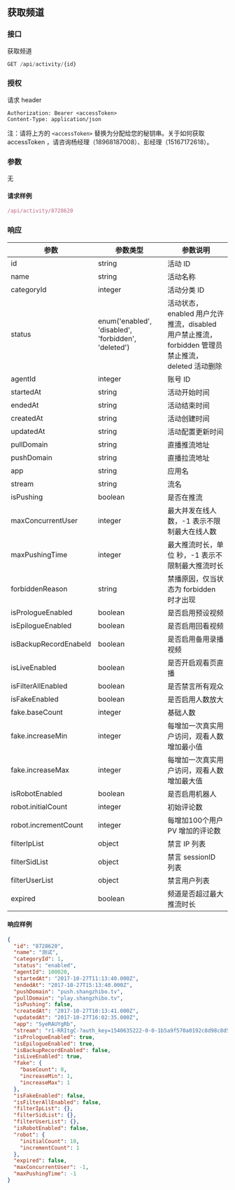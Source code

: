 ## 获取频道

### 接口

获取频道

```js
GET /api/activity/{id}
```

### 授权

请求 header

```
Authorization: Bearer <accessToken>
Content-Type: application/json
```
注：请将上方的 `<accessToken>` 替换为分配给您的秘钥串。关于如何获取 accessToken ，请咨询杨经理（18968187008）、彭经理（15167172618）。

### 参数

无

#### 请求样例

```js
/api/activity/8728620
```

### 响应

| 参数                    | 参数类型                                     | 参数说明                                     |
| --------------------- | ---------------------------------------- | ---------------------------------------- |
| id                    | string                                   | 活动 ID                                    |
| name                  | string                                   | 活动名称                                     |
| categoryId            | integer                                  | 活动分类 ID                                  |
| status                | enum('enabled', 'disabled', 'forbidden', 'deleted') | 活动状态，enabled 用户允许推流，disabled 用户禁止推流，forbidden 管理员禁止推流，deleted 活动删除 |
| agentId               | integer                                  | 账号 ID                                    |
| startedAt             | string                                   | 活动开始时间                                   |
| endedAt               | string                                   | 活动结束时间                                   |
| createdAt             | string                                   | 活动创建时间                                   |
| updatedAt             | string                                   | 活动配置更新时间                                 |
| pullDomain            | string                                   | 直播推流地址                                   |
| pushDomain            | string                                   | 直播拉流地址                                   |
| app                   | string                                   | 应用名                                      |
| stream                | string                                   | 流名                                       |
| isPushing             | boolean                                  | 是否在推流                                    |
| maxConcurrentUser     | integer                                  | 最大并发在线人数，-1 表示不限制最大在线人数                  |
| maxPushingTime        | integer                                  | 最大推流时长，单位 秒，-1 表示不限制最大推流时长               |
| forbiddenReason       | string                                   | 禁播原因，仅当状态为 forbidden 时才出现                |
| isPrologueEnabled     | boolean                                  | 是否启用预设视频                                 |
| isEpilogueEnabled     | boolean                                  | 是否启用回看视频                                 |
| isBackupRecordEnabeld | boolean                                  | 是否启用备用录播视频                               |
| isLiveEnabled         | boolean                                  | 是否开启观看页直播                                |
| isFilterAllEnabled    | boolean                                  | 是否禁言所有观众                                 |
| isFakeEnabled         | boolean                                  | 是否启用人数放大                                 |
| fake.baseCount        | integer                                  | 基础人数                                     |
| fake.increaseMin      | integer                                  | 每增加一次真实用户访问，观看人数增加最小值                    |
| fake.increaseMax      | integer                                  | 每增加一次真实用户访问，观看人数增加最大值                    |
| isRobotEnabled        | boolean                                  | 是否启用机器人                                  |
| robot.initialCount    | integer                                  | 初始评论数                                    |
| robot.incrementCount  | integer                                  | 每增加100个用户 PV 增加的评论数                      |
| filterIpList          | object                                   | 禁言 IP 列表                                 |
| filterSidList         | object                                   | 禁言 sessionID 列表                          |
| filterUserList        | object                                   | 禁言用户列表                                   |
| expired               | boolean                                  | 频道是否超过最大推流时长                             |

#### 响应样例

```json
{
  "id": "8728620",
  "name": "测试",
  "categoryId": 1,
  "status": "enabled",
  "agentId": 100020,
  "startedAt": "2017-10-27T11:13:40.000Z",
  "endedAt": "2017-10-27T15:13:40.000Z",
  "pushDomain": "push.shangzhibo.tv",
  "pullDomain": "play.shangzhibo.tv",
  "isPushing": false,
  "createdAt": "2017-10-27T10:13:41.000Z",
  "updatedAt": "2017-10-27T16:02:35.000Z",
  "app": "SyeRAUYgRb",
  "stream": "r1-RRItgC-?auth_key=1540635222-0-0-1b5a9f570a0192c8d98c8d5d086fb71e",
  "isPrologueEnabled": true,
  "isEpilogueEnabled": true,
  "isBackupRecordEnabled": false,
  "isLiveEnabled": true,
  "fake": {
    "baseCount": 0,
    "increaseMin": 1,
    "increaseMax": 1
  },
  "isFakeEnabled": false,
  "isFilterAllEnabled": false,
  "filterIpList": {},
  "filterSidList": {},
  "filterUserList": {},
  "isRobotEnabled": false,
  "robot": {
    "initialCount": 10,
    "incrementCount": 1
  },
  "expired": false,
  "maxConcurrentUser": -1,
  "maxPushingTime": -1
}
```

